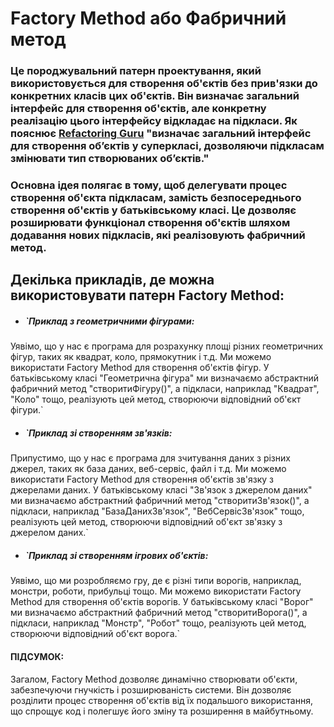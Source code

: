 # Factory Method або Фабричний метод

### Це породжувальний патерн проектування, який використовується для створення об'єктів без прив'язки до конкретних класів цих об'єктів. Він визначає загальний інтерфейс для створення об'єктів, але конкретну реалізацію цього інтерфейсу відкладає на підкласи. Як пояснює [Refactoring Guru](https://refactoring.guru/uk/design-patterns/factory-method) "визначає загальний інтерфейс для створення об’єктів у суперкласі, дозволяючи підкласам змінювати тип створюваних об’єктів."

### Основна ідея полягає в тому, щоб делегувати процес створення об'єкта підкласам, замість безпосереднього створення об'єктів у батьківському класі. Це дозволяє розширювати функціонал створення об'єктів шляхом додавання нових підкласів, які реалізовують фабричний метод.
    


## Декілька прикладів, де можна використовувати патерн Factory Method:

* ##### `Приклад з геометричними фігурами:
Уявімо, що у нас є програма для розрахунку площі різних геометричних фігур, таких як квадрат, коло, прямокутник і т.д. Ми можемо використати Factory Method для створення об'єктів фігур. У батьківському класі "Геометрична фігура" ми визначаємо абстрактний фабричний метод "створитиФігуру()", а підкласи, наприклад "Квадрат", "Коло" тощо, реалізують цей метод, створюючи відповідний об'єкт фігури.`
* ##### `Приклад зі створенням зв'язків:
Припустимо, що у нас є програма для зчитування даних з різних джерел, таких як база даних, веб-сервіс, файл і т.д. Ми можемо використати Factory Method для створення об'єктів зв'язку з джерелами даних. У батьківському класі "Зв'язок з джерелом даних" ми визначаємо абстрактний фабричний метод "створитиЗв'язок()", а підкласи, наприклад "БазаДанихЗв'язок", "ВебСервісЗв'язок" тощо, реалізують цей метод, створюючи відповідний об'єкт зв'язку з джерелом даних.`
* ##### `Приклад зі створенням ігрових об'єктів:
Уявімо, що ми розробляємо гру, де є різні типи ворогів, наприклад, монстри, роботи, прибульці тощо. Ми можемо використати Factory Method для створення об'єктів ворогів. У батьківському класі "Ворог" ми визначаємо абстрактний фабричний метод "створитиВорога()", а підкласи, наприклад "Монстр", "Робот" тощо, реалізують цей метод, створюючи відповідний об'єкт ворога.`


#### ПІДСУМОК: 
Загалом, Factory Method дозволяє динамічно створювати об'єкти, забезпечуючи гнучкість і розширюваність системи. Він дозволяє розділити процес створення об'єктів від їх подальшого використання, що спрощує код і полегшує його зміну та розширення в майбутньому.


